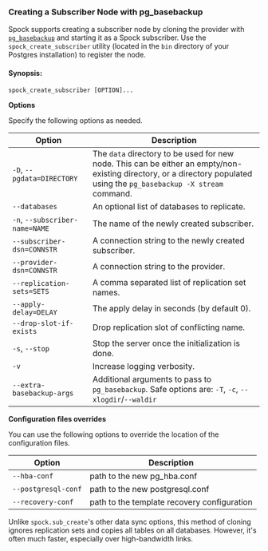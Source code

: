 ### Creating a Subscriber Node with pg_basebackup

Spock supports creating a subscriber node by cloning the provider with [`pg_basebackup`](https://www.postgresql.org/docs/current/app-pgbasebackup.html) and starting it as a Spock subscriber. Use the `spock_create_subscriber` utility (located in the `bin` directory of your Postgres installation) to register the node.

#### Synopsis:

  `spock_create_subscriber [OPTION]...`

**Options**

Specify the following options as needed.

| Option   | Description
|----------|-------------
| `-D`, `--pgdata=DIRECTORY` | The `data` directory to be used for new node. This can be either an empty/non-existing directory, or a directory populated using the `pg_basebackup -X stream` command.
| `--databases`              |  An optional list of databases to replicate.
| `-n`, `--subscriber-name=NAME` | The name of the newly created subscriber.
| `--subscriber-dsn=CONNSTR` | A connection string to the newly created subscriber.
| `--provider-dsn=CONNSTR` | A connection string to the provider.
| `--replication-sets=SETS` | A comma separated list of replication set names.
| `--apply-delay=DELAY` | The apply delay in seconds (by default 0).
| `--drop-slot-if-exists` | Drop replication slot of conflicting name.
| `-s`, `--stop` | Stop the server once the initialization is done.
| `-v` | Increase logging verbosity.
| `--extra-basebackup-args` | Additional arguments to pass to `pg_basebackup`. Safe options are: `-T`, `-c`, `--xlogdir`/`--waldir`

**Configuration files overrides**

You can use the following options to override the location of the configuration files.

| Option   | Description
|----------|-------------
|`--hba-conf` | path to the new pg_hba.conf
| `--postgresql-conf` | path to the new postgresql.conf
| `--recovery-conf` | path to the template recovery configuration

Unlike `spock.sub_create`'s other data sync options, this method of cloning ignores replication sets and copies all tables on all databases. However, it's often much faster, especially over high-bandwidth links.
